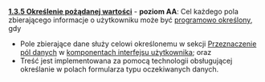 [**1.3.5 Określenie pożądanej wartości**](https://wcag.lepszyweb.pl/#sensory-characteristics) - **poziom AA**: Cel każdego pola zbierającego informacje o użytkowniku może być <a href="#" data-toggle="tooltip" data-original-title="{{site.data.glossary.okreslony_programowo | strip_html | replace: '*', ''}}">programowo określony</a>, gdy

- Pole zbierające dane służy celowi określonemu w sekcji <a href="https://www.w3.org/TR/WCAG21/#input-purposes">Przeznaczenie pól danych</a> w <a href="#" data-toggle="tooltip" data-original-title="{{site.data.glossary.komponent_interfejsu_uzytkownika | strip_html | replace: '*', ''}}">komponentach interfejsu użytkownika</a>; oraz
- Treść jest implementowana za pomocą technologii obsługującej określanie w polach formularza typu oczekiwanych danych.
